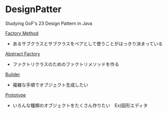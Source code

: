 # DesignPatter
Studying GoF's 23 Design Pattern in Java
 
[Factory Method](/FactoryMethod)
* あるサブクラスとサブクラスをペアとして使うことがはっきり決まっている

[Abstract Factory](/AbstractFactory)
* ファクトリクラスのためのファクトリメソッドを作る

[Builder](/Builder)
* 複雑な手順でオブジェクト生成したい

[Prototype](/Prototype)
* いろんな種類のオブジェクトをたくさん作りたい　Ex)図形エディタ